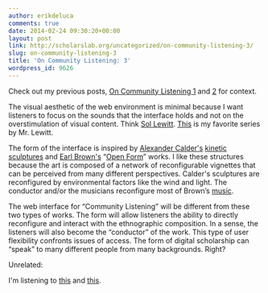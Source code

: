 ```yaml
---
author: erikdeluca
comments: true
date: 2014-02-24 09:30:20+00:00
layout: post
link: http://scholarslab.org/uncategorized/on-community-listening-3/
slug: on-community-listening-3
title: 'On Community Listening: 3'
wordpress_id: 9626
---
```


Check out my previous posts, [On Community Listening 1](http://www.scholarslab.org/grad-student-research/on-community-listening-2/) and [2](http://www.scholarslab.org/grad-student-research/on-community-listening-2/) for context.

The visual aesthetic of the web environment is minimal because I want listeners to focus on the sounds that the interface holds and not on the overstimulation of visual content. Think [Sol Lewitt](http://en.wikipedia.org/wiki/Sol_LeWitt). [This](http://www.massmoca.org/lewitt/grid.php) is my favorite series by Mr. Lewitt.

The form of the interface is inspired by [Alexander Calder's](http://en.wikipedia.org/wiki/Alexander_Calder) [kinetic sculptures](http://en.wikipedia.org/wiki/Mobile_%28sculpture%29) and [Earl Brown's](http://en.wikipedia.org/wiki/Earle_Brown) “[Open Form](http://en.wikipedia.org/wiki/Open_Form)” works. I like these structures because the art is composed of a network of reconfigurable vignettes that can be perceived from many different perspectives. Calder's sculptures are reconfigured by environmental factors like the wind and light. The conductor and/or the musicians reconfigure most of Brown’s [music](http://www.youtube.com/watch?v=vCSK5FiBNAA).

The web interface for “Community Listening” will be different from these two types of works. The form will allow listeners the ability to directly reconfigure and interact with the ethnographic composition. In a sense, the listeners will also become the “conductor” of the work. This type of user flexibility confronts issues of access. The form of digital scholarship can “speak” to many different people from many backgrounds. Right?

Unrelated:

I'm listening to [this](http://www.youtube.com/watch?v=KhOsOb_iBOs) and [this](http://www.youtube.com/watch?v=13WGthWZink&feature=kp).
